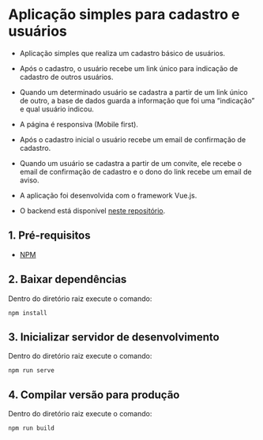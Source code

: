 # Aplicação simples para cadastro e usuários

- Aplicação simples que realiza um cadastro básico de usuários. 
- Após o cadastro, o usuário recebe um link único para indicação de cadastro de outros usuários.
- Quando um determinado usuário se cadastra a partir de um link único de outro, a base de dados guarda a informação que foi uma “indicação” e qual usuário indicou.
- A página é responsiva (Mobile first).
- Após o cadastro inicial o usuário recebe um email de confirmação de cadastro.
- Quando um usuário se cadastra a partir de um convite, ele recebe o email de confirmação de cadastro e o dono do link recebe um email de aviso.

- A aplicação foi desenvolvida com o framework Vue.js.

- O backend está disponível [neste repositório](https://github.com/waliqueiroz/conversao-back).

## 1. Pré-requisitos

- [NPM](https://www.npmjs.com/get-npm)

## 2. Baixar dependências

Dentro do diretório raiz execute o comando:

```
npm install
```

## 3. Inicializar servidor de desenvolvimento

Dentro do diretório raiz execute o comando:
```
npm run serve
```

## 4. Compilar versão para produção

Dentro do diretório raiz execute o comando:
```
npm run build
```
